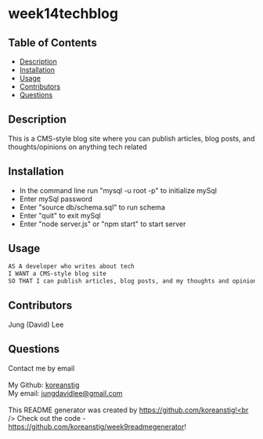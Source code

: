 <h1>week14techblog</h1>
    
## Table of Contents
- [Description](#description)
- [Installation](#installation)
- [Usage](#usage)
- [Contributors](#contributors)
- [Questions](#questions)

## Description
This is a CMS-style blog site where you can publish articles, blog posts, and thoughts/opinions on anything tech related

## Installation
* In the command line run "mysql -u root -p" to initialize mySql
* Enter mySql password
* Enter "source db/schema.sql" to run schema
* Enter "quit" to exit mySql
* Enter "node server.js" or "npm start" to start server


## Usage
```md
AS A developer who writes about tech
I WANT a CMS-style blog site
SO THAT I can publish articles, blog posts, and my thoughts and opinions
```

## Contributors
Jung (David) Lee

## Questions
Contact me by email<br />
<br />
My Github: [koreanstig](https://github.com/koreanstig)<br />
My email: jungdavidlee@gmail.com<br /><br />
This README generator was created by https://github.com/koreanstig!<br />
Check out the code - https://github.com/koreanstig/week9readmegenerator!

